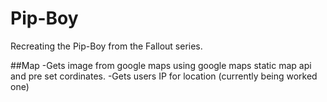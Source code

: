 # Pip-Boy
Recreating the Pip-Boy from the Fallout series.

##Map
-Gets image from google maps using google maps static map api and pre set cordinates.
-Gets users IP for location (currently being worked one)